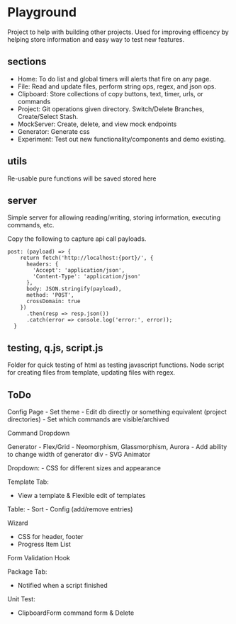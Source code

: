 # Playground
Project to help with building other projects. Used for improving efficency by helping store information and easy way to test new features. 

## sections
- Home: To do list and global timers will alerts that fire on any page. 
- File: Read and update files, perform string ops, regex, and json ops.
- Clipboard: Store collections of copy buttons, text, timer, urls, or commands
- Project: Git operations given directory.  Switch/Delete Branches, Create/Select Stash.
- MockServer: Create, delete, and view mock endpoints
- Generator: Generate css
- Experiment: Test out new functionality/components and demo existing.

## utils
Re-usable pure functions will be saved stored here

## server
Simple server for allowing reading/writing, storing information, executing commands, etc. 

Copy the following to capture api call payloads.
```
post: (payload) => {
    return fetch('http://localhost:{port}/', {
      headers: {
        'Accept': 'application/json',
        'Content-Type': 'application/json'
      },
      body: JSON.stringify(payload),
      method: 'POST',
      crossDomain: true
    })
      .then(resp => resp.json())
      .catch(error => console.log('error:', error));
  }
```

## testing, q.js, script.js
Folder for quick testing of html as testing javascript functions. Node script for creating files from template, updating files with regex. 

## ToDo
Config Page
	- Set theme
	- Edit db directly or something equivalent (project directories)
	- Set which commands are visible/archived
	
Command Dropdown

Generator
	- Flex/Grid
	- Neomorphism, Glassmorphism, Aurora
	- Add ability to change width of generator div
	- SVG Animator

Dropdown:
	- CSS for different sizes and appearance

Template Tab:
  - View a template & Flexible edit of templates
	
Table:
	- Sort
	- Config (add/remove entries)
	
Wizard
 - CSS for header, footer 
 - Progress Item List

Form Validation Hook

Package Tab:
 - Notified when a script finished

Unit Test:
 - ClipboardForm command form & Delete
